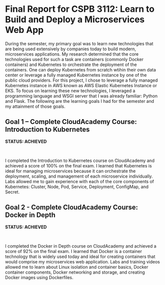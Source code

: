 <h1>Final Report for CSPB 3112: Learn to Build and Deploy a Microservices Web App</h1>

<p>During the semester, my primary goal was to learn new technologies that are being used extensively by companies today to build modern, microservices applications.
My research determined that the core technologies used for such a task are containers (commonly Docker containers) and Kubernetes to orchestrate the deployment of the
containers.  One can deploy Kubernetes from scratch wtihin their own data center or leverage a fully managed Kubernetes instance by one of the public cloud providers.
 For this project, I chose to leverage a fully managed Kubernetes instance in AWS known as AWS Elastic Kubernetes Instance or EKS.  To focus on learning these new technologies,
I leveraged a programming language and WSGI server that I was already familiar:  Python and Flask.  The following are the learning goals I had for the semester and my attainment of 
those goals.</p>

<h2>Goal 1 – Complete CloudAcademy Course: Introduction to Kubernetes</h2>

<p><b>STATUS:  ACHIEVED</b></p><br>

<p>I completed the Introduction to Kubernetes course on CloudAcademy and achieved a score of 100% on the final exam. I learned that Kubernetes is ideal for managing
microservices because it can orchestrate the deployment, scaling, and management of each microservice individually.  Labs allowed me to gain experience with each of the
core components of Kubernetes:  Cluster, Node, Pod, Service, Deployment, ConfigMap, and Secret.</p>

<h2>Goal 2 - Complete CloudAcademy Course: Docker in Depth</h2>

<p><b>STATUS:  ACHIEVED</b></p><br>

<p>I completed the Docker in Depth course on CloudAcademy and achieved a score of 92% on the final exam.  I learned that Docker is a container technology that is
widely used today and ideal for creating containers that would comprise my microservices web application.  Labs and training videos allowed me to learn about
Linux isolation and container basics, Docker container components, Docker networking and storage, and creating Docker images using Dockerfiles.</p>

